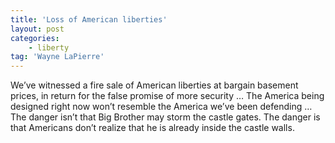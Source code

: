 ```yaml
---
title: 'Loss of American liberties'
layout: post
categories:
    - liberty
tag: 'Wayne LaPierre'
---
```


We’ve witnessed a fire sale of American liberties at bargain basement prices, in return for the false promise of more security … The America being designed right now won’t resemble the America we’ve been defending … The danger isn’t that Big Brother may storm the castle gates. The danger is that Americans don’t realize that he is already inside the castle walls.